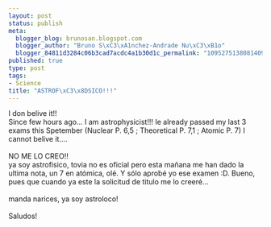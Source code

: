 ```yaml
--- 
layout: post
status: publish
meta: 
  blogger_blog: brunosan.blogspot.com
  blogger_author: "Bruno S\xC3\xA1nchez-Andrade Nu\xC3\xB1o"
  blogger_84811d3284c06b3cad7acdc4a1b30d1c_permalink: "109527513808140974"
published: true
type: post
tags: 
- Science
title: "ASTROF\xC3\x8DSICO!!!"
---
```

I don belive it!!
<br />Since few hours ago... I am astrophysicist!!! Ie already passed my last 3 exams this Spetember (Nuclear P. 6,5 ; Theoretical P. 7,1 ; Atomic P. 7) I cannot belive it....
<br />
<br />NO ME LO CREO!!
<br />ya soy astrofisico, tovia no es oficial pero esta mañana me han dado la ultima nota, un 7 en atómica, olé. Y sólo aprobé yo ese examen :D. Bueno, pues que cuando ya este la solicitud de titulo me lo creeré...
<br />
<br />manda narices, ya soy astroloco!
<br />
<br />Saludos!
<br />
